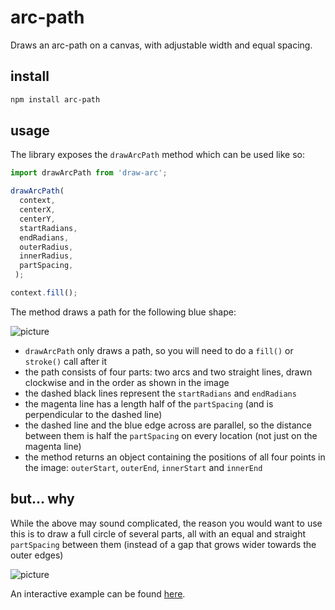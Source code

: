 # arc-path

Draws an arc-path on a canvas, with adjustable width and equal spacing.

## install
```sh
npm install arc-path
```

## usage
The library exposes the `drawArcPath` method which can be used like so:
```javascript
import drawArcPath from 'draw-arc';

drawArcPath(
  context,
  centerX,
  centerY,
  startRadians,
  endRadians,
  outerRadius,
  innerRadius,
  partSpacing,
 );

context.fill();
```


The method draws a path for the following blue shape:

![picture](https://i.imgur.com/E3OzSGc.png)

- `drawArcPath` only draws a path, so you will need to do a `fill()` or `stroke()` call after it
- the path consists of four parts: two arcs and two straight lines, drawn clockwise and in the order as shown in the image
- the dashed black lines represent the `startRadians` and `endRadians`
- the magenta line has a length half of the `partSpacing` (and is perpendicular to the dashed line)
- the dashed line and the blue edge across are parallel, so the distance between them is half the `partSpacing` on every location (not just on the magenta line)
- the method returns an object containing the positions of all four points in the image: `outerStart`, `outerEnd`, `innerStart` and `innerEnd`

## but... why
While the above may sound complicated, the reason you would want to use this is to draw a full circle of several parts, all with an equal and straight `partSpacing` between them (instead of a gap that grows wider towards the outer edges)

![picture](https://i.imgur.com/iHqzT5C.png)

An interactive example can be found [here](https://petervdn.github.io/arc-path/example/).



